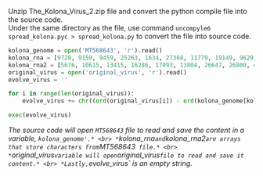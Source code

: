 Unzip The_Kolona_Virus_2.zip file and convert the python compile file into the source code. <br> Under the same directory as the file, use command `uncompyle6 spread_kolona.pyc > spread_kolona.py` to convert the file into source code.

```python
kolona_genome = open('MT568643', 'r').read()
kolona_rna = [9728, 9150, 9459, 25263, 1634, 27368, 11779, 19149, 9629, 2721]
kolona_rna2 = [5676, 10615, 13415, 16286, 17093, 13804, 26647, 26800, 4547, 13208]
original_virus = open('original_virus', 'r').read()
evolve_virus = ''

for i in range(len(original_virus)):
    evolve_virus += chr((ord(original_virus[i]) - ord(kolona_genome[kolona_rna[i % 10]]) - ord(kolona_genome[kolona_rna2[i % 10]])) % 256)

exec(evolve_virus)
```

*The source code will open `MT568643` file to read and save the content in a variable, `kolona_genome'.* <br>
*`kolona_rna` and `kolona_rna2` are arrays that store characters from `MT568643` file.* <br>
*`original_virus` variable will open `original_virus` file to read and save it content.* <br>
*Lastly, `evolve_virus` is an empty string.*
